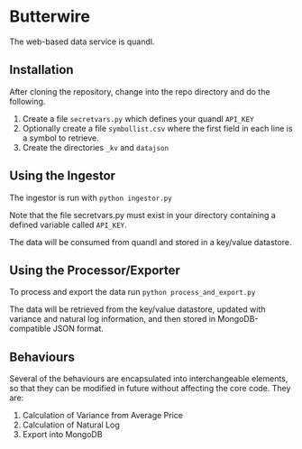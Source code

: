 Butterwire
==========

The web-based data service is quandl.


Installation
------------

After cloning the repository, change into the repo directory and do the following.

1. Create a file `secretvars.py` which defines your quandl `API_KEY`
1. Optionally create a file `symbollist.csv` where the first field in each line is a symbol to retrieve.
1. Create the directories `_kv` and `datajson` 


Using the Ingestor
------------------

The ingestor is run with `python ingestor.py`

Note that the file secretvars.py must exist in your directory containing a defined variable called `API_KEY`.

The data will be consumed from quandl and stored in a key/value datastore.


Using the Processor/Exporter
----------------------------

To process and export the data run `python process_and_export.py`

The data will be retrieved from the key/value datastore, updated with variance and natural log information, and then stored in MongoDB-compatible JSON format.


Behaviours
----------

Several of the behaviours are encapsulated into interchangeable elements, so that they can be modified in future without affecting the core code. They are:

1. Calculation of Variance from Average Price
1. Calculation of Natural Log
1. Export into MongoDB

